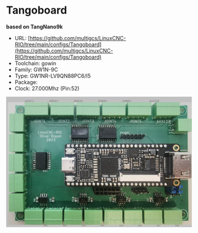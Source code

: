 # Tangoboard
**based on TangNano9k**

* URL: [https://github.com/multigcs/LinuxCNC-RIO/tree/main/configs/Tangoboard](https://github.com/multigcs/LinuxCNC-RIO/tree/main/configs/Tangoboard)
* Toolchain: gowin
* Family: GW1N-9C
* Type: GW1NR-LV9QN88PC6/I5
* Package: 
* Clock: 27.000Mhz (Pin:52)

![board.png](board.png)

